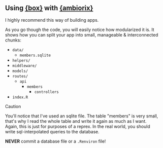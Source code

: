 ## Using [{box}](https://klmr.me/box/index.html) with [{ambiorix}](https://ambiorix.dev/)

I highly recommend this way of building apps.

As you go though the code, you will easily notice how modularized it is.
It shows how you can split your app into small, manageable & interconnected chunks:
- `data/`
  - `members.sqlite`
- `helpers/`
- `middleware/`
- `models/`
- `routes/`
  - `api`
    - `members`
      - `controllers`
- `index.R`

> [!CAUTION]
> You'll notice that I've used an sqlite file. The table "members" is very small,
> that's why I read the whole table and write it again as much as I want.
> Again, this is just for purposes of a reprex.
> In the real world, you should write sql-interpolated queries to the database.
>
> **NEVER** commit a database file or a `.Renviron` file!
